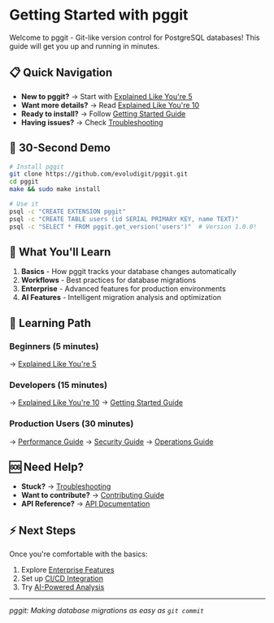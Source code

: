 # Getting Started with pggit

Welcome to pggit - Git-like version control for PostgreSQL databases! This guide will get you up and running in minutes.

## 📋 Quick Navigation

- **New to pggit?** → Start with [Explained Like You're 5](PgGit_Explained_Like_Im_5.md)
- **Want more details?** → Read [Explained Like You're 10](PgGit_Explained_Like_Im_10.md)
- **Ready to install?** → Follow [Getting Started Guide](Getting_Started.md)
- **Having issues?** → Check [Troubleshooting](Troubleshooting.md)

## 🚀 30-Second Demo

```bash
# Install pggit
git clone https://github.com/evoludigit/pggit.git
cd pggit
make && sudo make install

# Use it
psql -c "CREATE EXTENSION pggit"
psql -c "CREATE TABLE users (id SERIAL PRIMARY KEY, name TEXT)"
psql -c "SELECT * FROM pggit.get_version('users')"  # Version 1.0.0!
```

## 🎯 What You'll Learn

1. **Basics** - How pggit tracks your database changes automatically
2. **Workflows** - Best practices for database migrations
3. **Enterprise** - Advanced features for production environments
4. **AI Features** - Intelligent migration analysis and optimization

## 📖 Learning Path

### Beginners (5 minutes)
→ [Explained Like You're 5](PgGit_Explained_Like_Im_5.md)

### Developers (15 minutes)  
→ [Explained Like You're 10](PgGit_Explained_Like_Im_10.md)
→ [Getting Started Guide](Getting_Started.md)

### Production Users (30 minutes)
→ [Performance Guide](../guides/performance.md)
→ [Security Guide](../guides/security.md)
→ [Operations Guide](../guides/operations.md)

## 🆘 Need Help?

- **Stuck?** → [Troubleshooting](Troubleshooting.md)
- **Want to contribute?** → [Contributing Guide](../contributing/README.md)
- **API Reference?** → [API Documentation](../reference/README.md)

## ⚡ Next Steps

Once you're comfortable with the basics:
1. Explore [Enterprise Features](../guides/enterprise-features.md)
2. Set up [CI/CD Integration](../guides/cicd-integration.md)  
3. Try [AI-Powered Analysis](../guides/ai-features.md)

---

*pggit: Making database migrations as easy as `git commit`*
